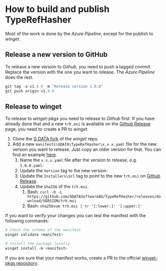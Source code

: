 # How to build and publish TypeRefHasher

Most of the work is done by the *Azure Pipeline*, except for the publish to *winget*.

## Release a new version to GitHub

To release a new version to *Github*, you need to push a tagged commit. Replace the version with the one you want to release. The *Azure Pipeline* does the rest.

```powershell
git tag -a v1.0.0 -m "Release version 1.0.0"
git push origin v1.0.0
```

## Release to winget

To release to *winget-pkgs* you need to release to *Github* first. If you have already done that and a new `trh.msi` is available on the [Github Release](https://github.com/GDATASoftwareAG/TypeRefHasher/releases) page, you need to create a PR to *winget*.

1. Clone the [G DATA fork](https://github.com/GDATASoftwareAG/winget-pkgs) of the *winget* repo.
2. Add a new `manifests\GDATA\TypeRefHasher\x.x.x.yaml` file for the new version you want to release. Just copy an older version for that. You can find an example [here](manifests\GDATA\TypeRefHasher\1.0.0.yaml). 
   1. Name the `x.x.x.yaml` file after the version to release, e.g. `1.0.0.yaml`.
   2. Update the `Version` tag to the new version.
   3. Update the `Installers\Url` tag to point to the new `trh.msi` on [Github Release](https://github.com/GDATASoftwareAG/TypeRefHasher/releases).
   4. Update the `Sha256` of the `trh.msi`.
      1. Bash: `curl -O -L https://github.com/GDATASoftwareAG/TypeRefHasher/releases/download/VERSION/trh.msi`
      2. Bash: `sha256sum trh.msi | tr '[:lower:]' '[:upper:]'`

If you want to verify your changes you can test the manifest with the following commands:

```powershell
# Check the schema of the manifest
winget validate <manifest>

# Install the package locally.
winget install -m <manifest>
```

If you are sure that your manifest works, create a PR to the official [winget-pkgs repository](https://github.com/microsoft/winget-pkgs).